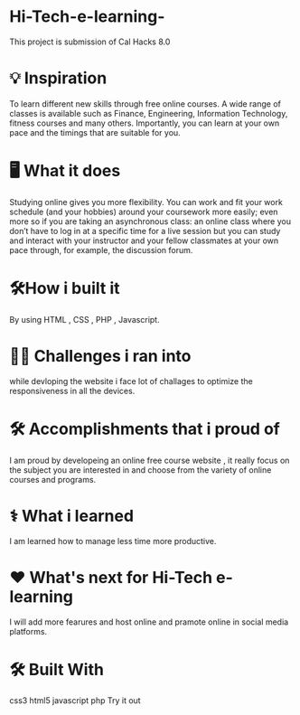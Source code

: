 # Hi-Tech-e-learning-
This project is submission of Cal Hacks 8.0


<h1>💡 Inspiration</h1>
To learn different new skills through free online courses. A wide range of classes is available such as Finance, Engineering, Information Technology, fitness courses and many others. Importantly, you can learn at your own pace and the timings that are suitable for you.

<h1>🖥️ What it does</h1>
Studying online gives you more flexibility. You can work and fit your work schedule (and your hobbies) around your coursework more easily; even more so if you are taking an asynchronous class: an online class where you don’t have to log in at a specific time for a live session but you can study and interact with your instructor and your fellow classmates at your own pace through, for example, the discussion forum.

<h1>🛠️How i built it</h1>
By using HTML , CSS , PHP , Javascript.

<h1>🚵‍♂️ Challenges i ran into</h1>
while devloping the website i face lot of challages to optimize the responsiveness in all the devices.

<h1>🛠️ Accomplishments that i proud of</h1>
I am proud by developeing an online free course website , it really focus on the subject you are interested in and choose from the variety of online courses and programs.

<h1>⚕️ What i learned</h1>
I am learned how to manage less time more productive.

<h1>❤️ What's next for Hi-Tech e-learning</h1>
I will add more fearures and host online and pramote online in social media platforms.

<h1>🛠️ Built With</h1>
css3
html5
javascript
php
Try it out
